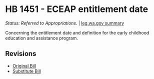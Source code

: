 # HB 1451 - ECEAP entitlement date
*Status: Referred to Appropriations.* | [leg.wa.gov summary](https://app.leg.wa.gov/billsummary?BillNumber=1451&Year=2021)

Concerning the entitlement date and definition for the early childhood education and assistance program.

## Revisions
* [Original Bill](1/)
* [Substitute Bill](S/)